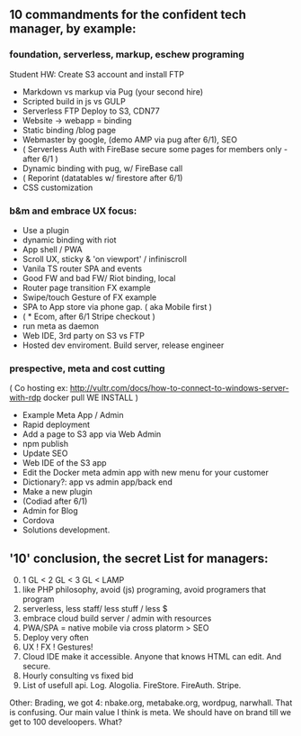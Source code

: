 
## 10 commandments for the confident tech manager, by example:

### foundation, serverless, markup, eschew programing
Student HW: Create S3 account and install FTP
- Markdown vs markup via Pug (your second hire)
- Scripted build in js vs GULP
- Serverless FTP Deploy to S3, CDN77
- Website -> webapp = binding
- Static binding /blog page
- Webmaster by google, (demo AMP via pug after 6/1), SEO
-  (  Serverless Auth with FireBase secure some pages for members only - after 6/1 )
- Dynamic binding with pug, w/ FireBase call
- ( Reporint (datatables w/ firestore  after 6/1)
- CSS customization

### b&m and embrace UX focus:
- Use a plugin
- dynamic binding with riot
- App shell / PWA
- Scroll UX, sticky & 'on viewport' / infiniscroll
- Vanila TS router SPA and events
- Good FW and bad FW/ Riot binding, local
- Router page transition FX example
- Swipe/touch Gesture of FX example
- SPA to App store via phone gap. ( aka Mobile first )
-  ( * Ecom, after 6/1 Stripe checkout )
- run meta as daemon
- Web IDE, 3rd party on S3 vs FTP
- Hosted dev enviroment. Build server, release engineer

### prespective, meta and cost cutting
(  Co hosting
 ex: http://vultr.com/docs/how-to-connect-to-windows-server-with-rdp
 docker pull
 WE INSTALL
)
- Example Meta App / Admin
- Rapid deployment
- Add a page to S3 app via Web Admin
- npm publish
- Update SEO
- Web IDE of the S3 app
- Edit the Docker meta admin app with new menu for your customer
- Dictionary?: app vs admin app/back end
- Make a new plugin
- (Codiad after 6/1)
- Admin for Blog
- Cordova
- Solutions development.


## '10' conclusion, the secret List for managers:

0. 1 GL < 2 GL < 3 GL < LAMP
1. like PHP philosophy, avoid (js) programing, avoid programers that program
2. serverless, less staff/ less stuff / less $
3. embrace cloud build server / admin with resources
4. PWA/SPA = native mobile via cross platorm > SEO
5. Deploy very often
6. UX ! FX ! Gestures!
7. Cloud IDE make it accessible. Anyone that knows HTML can edit. And secure.
8. Hourly consulting vs fixed bid
9. List of usefull api. Log. Alogolia. FireStore. FireAuth. Stripe.

Other:
Brading, we got 4: nbake.org, metabake.org, wordpug, narwhall.
That is confusing.
Our main value I think is meta. We should have on brand till we get to 100 develoopers. What?